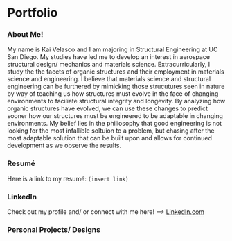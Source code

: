 # Portfolio
### About Me!
My name is Kai Velasco and I am majoring in Structural Engineering at UC San Diego. My studies have led me to develop an interest in aerospace structural design/ mechanics and materials science. Extracurricularly, I study the the facets of organic structures and their employment in materials science and engineering. I believe that materials science and structural engineering can be furthered by mimicking those strucutures seen in nature by way of teaching us how structures must evolve in the face of changing environments to faciliate structural integrity and longevity. By analyzing how organic structures have evolved, we can use these changes to predict sooner how our structures must be engineered to be adaptable in changing environments. My belief lies in the philiosophy that good engineering is not looking for the most infallible soltuion to a problem, but chasing after the most adaptable solution that can be built upon and allows for continued development as we observe the results.

### Resumé
Here is a link to my resumé: `(insert link)`

### LinkedIn
Check out my profile and/ or connect with me here! --> [LinkedIn.com](https://www.linkedin.com/in/kai-velasco-874721281/)

### Personal Projects/ Designs



